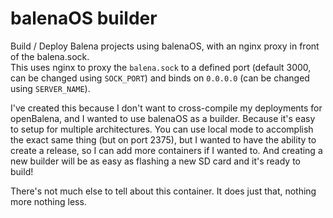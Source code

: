 # balenaOS builder
Build / Deploy Balena projects using balenaOS, with an nginx proxy in front of the balena.sock.  
This uses nginx to proxy the `balena.sock` to a defined port (default 3000, can be changed using `SOCK_PORT`) and binds on `0.0.0.0` (can be changed using `SERVER_NAME`).  

I've created this because I don't want to cross-compile my deployments for openBalena, and I wanted to use balenaOS as a builder. Because it's easy to setup for multiple architectures. You can use local mode to accomplish the exact same thing (but on port 2375), but I wanted to have the ability to create a release, so I can add more containers if I wanted to. And creating a new builder will be as easy as flashing a new SD card and it's ready to build!

There's not much else to tell about this container. It does just that, nothing more nothing less.
